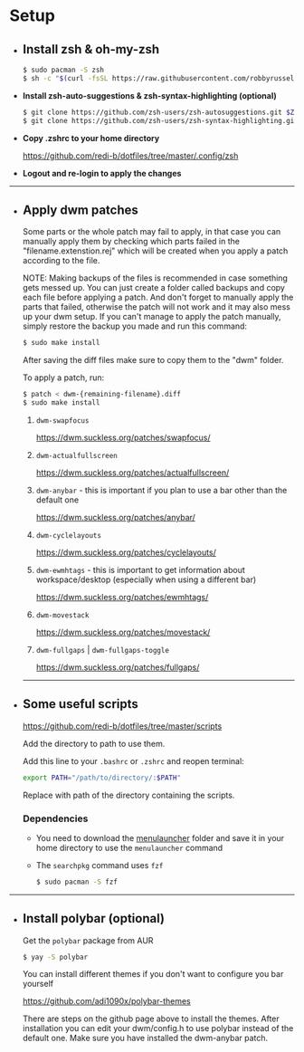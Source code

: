 # Setup

- ## Install zsh & oh-my-zsh

    ```bash
    $ sudo pacman -S zsh
    $ sh -c "$(curl -fsSL https://raw.githubusercontent.com/robbyrussell/oh-my-zsh/master/tools/install.sh)"
    ```

- **Install zsh-auto-suggestions & zsh-syntax-highlighting (optional)**

    ```bash
    $ git clone https://github.com/zsh-users/zsh-autosuggestions.git $ZSH_CUSTOM/plugins/zsh-autosuggestions
    $ git clone https://github.com/zsh-users/zsh-syntax-highlighting.git $ZSH_CUSTOM/plugins/zsh-syntax-highlighting
    ```

- **Copy .zshrc to your home directory**

    https://github.com/redi-b/dotfiles/tree/master/.config/zsh

- **Logout and re-login to apply the changes**

---

- ## **Apply dwm patches**

    Some parts or the whole patch may fail to apply, in that case you can manually apply them by checking which parts failed in the "filename.extenstion.rej" which will be created when you apply a patch according to the file.

    NOTE: Making backups of the files is recommended in case something gets messed up. You can just create a folder called backups and copy each file before applying a patch. And don't forget to manually apply the parts that failed, otherwise the patch will not work and it may also mess up your dwm setup. If you can't manage to apply the patch manually, simply restore the backup you made and run this command:

    ```bash
    $ sudo make install
    ```

    After saving the diff files make sure to copy them to the "dwm" folder.

    To apply a patch, run:

    ```bash
    $ patch < dwm-{remaining-filename}.diff
    $ sudo make install
    ```

    1. ```dwm-swapfocus```

        https://dwm.suckless.org/patches/swapfocus/

    2. ```dwm-actualfullscreen```

        https://dwm.suckless.org/patches/actualfullscreen/

    3. ```dwm-anybar``` - this is important if you plan to use a bar other than the default one

        https://dwm.suckless.org/patches/anybar/

    4. ```dwm-cyclelayouts```

        https://dwm.suckless.org/patches/cyclelayouts/

    5. ```dwm-ewmhtags``` - this is important to get information about workspace/desktop (especially when using a different bar)

        https://dwm.suckless.org/patches/ewmhtags/

    6. ```dwm-movestack```
  
        https://dwm.suckless.org/patches/movestack/

    7. ```dwm-fullgaps``` | ```dwm-fullgaps-toggle```

        https://dwm.suckless.org/patches/fullgaps/

    ---

- ## **Some useful scripts**

    https://github.com/redi-b/dotfiles/tree/master/scripts

    Add the directory to path to use them.

    Add this line to your ```.bashrc``` or ```.zshrc``` and reopen terminal:

    ```bash
    export PATH="/path/to/directory/:$PATH"
    ```

    Replace with path of the directory containing the scripts.

    ### Dependencies

    - You need to download the [menulauncher](https://github.com/redi-b/dotfiles/tree/master/menulauncher) folder and save it in your home directory to use the ```menulauncher``` command
    - The ```searchpkg``` command uses ```fzf```

        ```bash
        $ sudo pacman -S fzf
        ```

---

- ## **Install polybar (optional)**

    Get the ```polybar``` package from AUR

    ```bash
    $ yay -S polybar
    ```

    You can install different themes if you don't want to configure you bar yourself

    https://github.com/adi1090x/polybar-themes

    There are steps on the github page above to install the themes. After installation you can edit your dwm/config.h to use polybar instead of the default one. Make sure you have installed the dwm-anybar patch.

